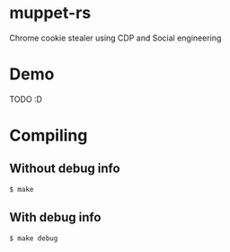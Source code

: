 # muppet-rs
Chrome cookie stealer using CDP and Social engineering

# Demo

TODO :D

# Compiling

## Without debug info
```bash
$ make
```

## With debug info
```bash
$ make debug
```

